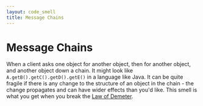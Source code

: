 ```yaml
---
layout: code_smell
title: Message Chains
---
```


# Message Chains
When a client asks one object for another object, then for another object, and another object down a chain. It might look like `A.getB().getC().getD().getE()` in a language like Java. It can be quite fragile if there is any change to the structure of an object in the chain - the change propagates and can have wider effects than you'd like. This smell is what you get when you break the [Law of Demeter](https://en.wikipedia.org/wiki/Law_of_Demeter).
